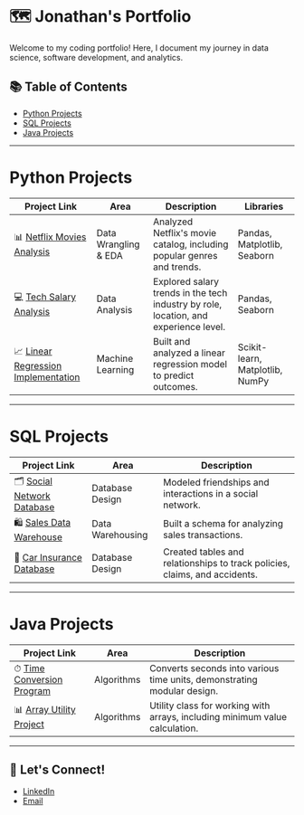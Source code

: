 # 🗺 Jonathan's Portfolio

Welcome to my coding portfolio! Here, I document my journey in data science, software development, and analytics.

## 📚 Table of Contents
- [Python Projects](#python-projects)
- [SQL Projects](#sql-projects)
- [Java Projects](#java-projects)

---

# Python Projects

| Project Link | Area | Description | Libraries |    
|---|---|---|---|
| 📊 [Netflix Movies Analysis](https://github.com/jsmit393/Python-Portfolio/tree/main/Netflix-Movies-Analysis) | Data Wrangling & EDA | Analyzed Netflix's movie catalog, including popular genres and trends. | Pandas, Matplotlib, Seaborn |   
| 💻 [Tech Salary Analysis](https://github.com/jsmit393/Python-Portfolio/tree/main/Tech-Salary-Analysis) | Data Analysis | Explored salary trends in the tech industry by role, location, and experience level. | Pandas, Seaborn |   
| 📈 [Linear Regression Implementation](https://github.com/jsmit393/Python-Portfolio/tree/main/Linear-Regression-Assignment) | Machine Learning | Built and analyzed a linear regression model to predict outcomes. | Scikit-learn, Matplotlib, NumPy |   

---

# SQL Projects

| Project Link | Area | Description |    
|---|---|---|
| 🗂 [Social Network Database](https://github.com/jsmit393/SQL-Portfolio/tree/main/Social-Network-Database) | Database Design | Modeled friendships and interactions in a social network. | 
| 🛍 [Sales Data Warehouse](https://github.com/jsmit393/SQL-Portfolio/tree/main/Sales-Data-Warehouse) | Data Warehousing | Built a schema for analyzing sales transactions. | 
| 🚗 [Car Insurance Database](https://github.com/jsmit393/SQL-Portfolio/tree/main/Car-Insurance-Database) | Database Design | Created tables and relationships to track policies, claims, and accidents. | 

---

# Java Projects

| Project Link | Area | Description |    
|---|---|---|
| ⏱ [Time Conversion Program](https://github.com/jsmit393/Java-Portfolio/tree/main/Time-Conversion) | Algorithms | Converts seconds into various time units, demonstrating modular design. | 
| 📊 [Array Utility Project](https://github.com/jsmit393/Java-Portfolio/tree/main/Array-Utility) | Algorithms | Utility class for working with arrays, including minimum value calculation. | 

---

## 💬 Let's Connect!
- [LinkedIn](https://linkedin.com/jsmith393)
- [Email](mailto:jonathanksmithjw@gmail.com)
